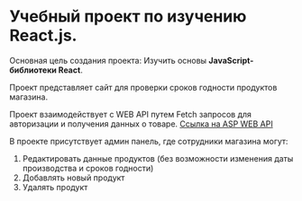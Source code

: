 # Учебный проект по изучению React.js.

 Основная цель создания проекта: Изучить основы **JavaScript-библиотеки React**.

Проект представляет сайт для проверки сроков годности продуктов магазина.

Проект взаимодействует с WEB API путем Fetch запросов для авторизации и получения данных о товаре.
[Ссылка на ASP WEB API](https://github.com/G0gix/ShopProductExpirationAPI)

В проекте присутствует админ панель, где сотрудники магазина могут:
1. Редактировать данные продуктов (без возможности изменения даты производства и сроков годности)
2. Добавлять новый продукт
3. Удалять продукт
